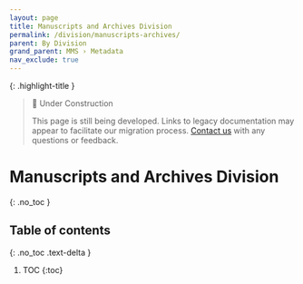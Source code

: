 ```yaml
---
layout: page
title: Manuscripts and Archives Division
permalink: /division/manuscripts-archives/
parent: By Division
grand_parent: MMS › Metadata
nav_exclude: true
---
```


{: .highlight-title }
> 🚧 Under Construction
>
> This page is still being developed. Links to legacy documentation may appear to facilitate our migration process. [Contact us](/metadata-documentation/contact/) with any questions or feedback.

# Manuscripts and Archives Division
{: .no_toc }

## Table of contents
{: .no_toc .text-delta }

1. TOC
{:toc}
